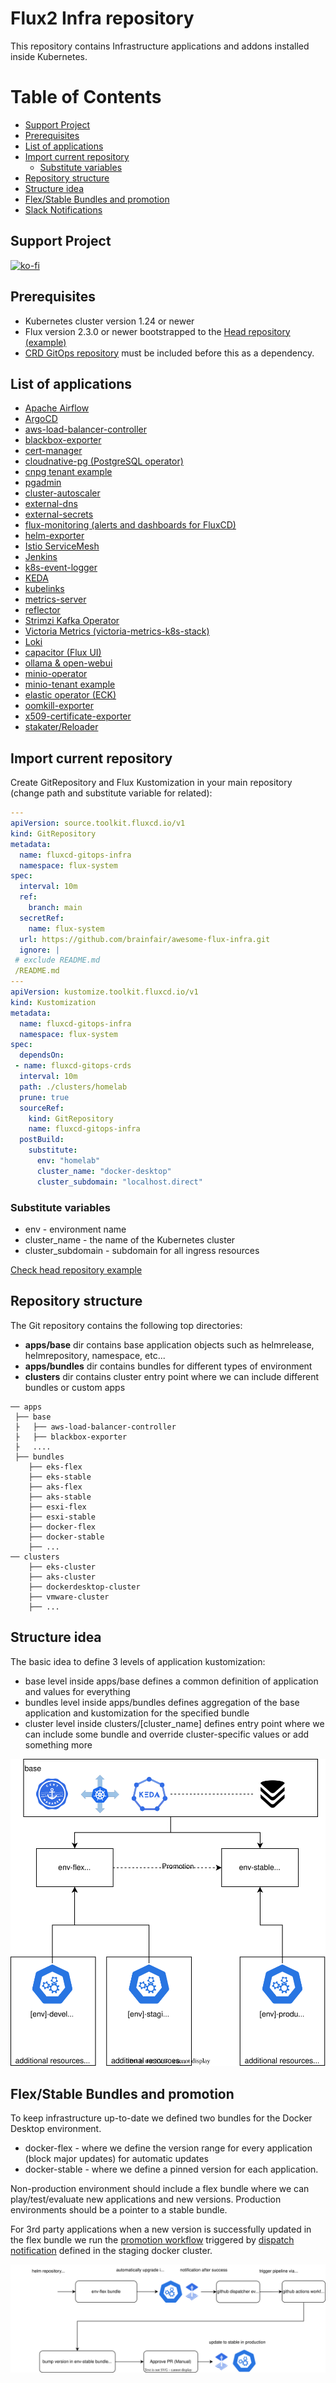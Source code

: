 # Flux2 Infra repository

This repository contains Infrastructure applications and addons installed inside Kubernetes.

# Table of Contents

- [Support Project](#support-project)
- [Prerequisites](#prerequisites)
- [List of applications](#list-of-applications)
- [Import current repository](#import-current-repository)
  - [Substitute variables](#substitute-variables)
- [Repository structure](#repository-structure)
- [Structure idea](#structure-idea)
- [Flex/Stable Bundles and promotion](#flexstable-bundles-and-promotion)
- [Slack Notifications](#slack-notifications)

## Support Project
[![ko-fi](https://ko-fi.com/img/githubbutton_sm.svg)](https://ko-fi.com/N4N011QV6F)

## Prerequisites

- Kubernetes cluster version 1.24 or newer
- Flux version 2.3.0 or newer bootstrapped to the [Head repository (example)](https://github.com/brainfair/awesome-flux-head)
- [CRD GitOps repository](https://github.com/brainfair/awesome-flux-crds) must be included before this as a dependency.

## List of applications
- [Apache Airflow](https://github.com/brainfair/awesome-flux-infra/tree/main/apps/base/airflow)
- [ArgoCD](https://github.com/brainfair/awesome-flux-infra/tree/main/apps/base/argocd)
- [aws-load-balancer-controller](https://github.com/brainfair/awesome-flux-infra/tree/main/apps/base/aws-load-balancer-controller)
- [blackbox-exporter](https://github.com/brainfair/awesome-flux-infra/tree/main/apps/base/blackbox-exporter)
- [cert-manager](https://github.com/brainfair/awesome-flux-infra/tree/main/apps/base/cert-manager)
- [cloudnative-pg (PostgreSQL operator)](https://github.com/brainfair/awesome-flux-infra/tree/main/apps/base/cloudnative-pg)
- [cnpg tenant example](https://github.com/brainfair/awesome-flux-infra/tree/main/clusters/homelab/pg-airflow)
- [pgadmin](https://github.com/brainfair/awesome-flux-infra/tree/main/apps/base/pgadmin)
- [cluster-autoscaler](https://github.com/brainfair/awesome-flux-infra/tree/main/apps/base/cluster-autoscaler)
- [external-dns](https://github.com/brainfair/awesome-flux-infra/tree/main/apps/base/external-dns)
- [external-secrets](https://github.com/brainfair/awesome-flux-infra/tree/main/apps/base/external-secrets)
- [flux-monitoring (alerts and dashboards for FluxCD)](https://github.com/brainfair/awesome-flux-infra/tree/main/apps/base/flux-monitoring)
- [helm-exporter](https://github.com/brainfair/awesome-flux-infra/tree/main/apps/base/helm-exporter)
- [Istio ServiceMesh](https://github.com/brainfair/awesome-flux-infra/tree/main/apps/base/istio)
- [Jenkins](https://github.com/brainfair/awesome-flux-infra/tree/main/apps/base/jenkins-server)
- [k8s-event-logger](https://github.com/brainfair/awesome-flux-infra/tree/main/apps/base/k8s-event-logger)
- [KEDA](https://github.com/brainfair/awesome-flux-infra/tree/main/apps/base/keda)
- [kubelinks](https://github.com/brainfair/awesome-flux-infra/tree/main/apps/base/kubelinks)
- [metrics-server](https://github.com/brainfair/awesome-flux-infra/tree/main/apps/base/metrics-server)
- [reflector](https://github.com/brainfair/awesome-flux-infra/tree/main/apps/base/reflector)
- [Strimzi Kafka Operator](https://github.com/brainfair/awesome-flux-infra/tree/main/apps/base/strimzi)
- [Victoria Metrics (victoria-metrics-k8s-stack)](https://github.com/brainfair/awesome-flux-infra/tree/main/apps/base/victoria-metrics-k8s-stack)
- [Loki](https://github.com/brainfair/awesome-flux-infra/tree/main/apps/base/loki)
- [capacitor (Flux UI)](https://github.com/brainfair/awesome-flux-infra/tree/main/apps/base/capacitor)
- [ollama & open-webui](https://github.com/brainfair/awesome-flux-infra/tree/main/apps/base/ollama)
- [minio-operator](https://github.com/brainfair/awesome-flux-infra/tree/main/apps/base/minio-operator)
- [minio-tenant example](https://github.com/brainfair/awesome-flux-infra/tree/main/clusters/homelab/minio-loki)
- [elastic operator (ECK)](https://github.com/brainfair/awesome-flux-infra/tree/main/apps/base/eck-operator)
- [oomkill-exporter](https://github.com/brainfair/awesome-flux-infra/tree/main/apps/base/oomkill-exporter)
- [x509-certificate-exporter](https://github.com/brainfair/awesome-flux-infra/tree/main/apps/base/x509-certificate-exporter)
- [stakater/Reloader](https://github.com/brainfair/awesome-flux-infra/tree/main/apps/base/reloader)

## Import current repository

Create GitRepository and Flux Kustomization in your main repository (change path and substitute variable for related):

```yaml
---
apiVersion: source.toolkit.fluxcd.io/v1
kind: GitRepository
metadata:
  name: fluxcd-gitops-infra
  namespace: flux-system
spec:
  interval: 10m
  ref:
    branch: main
  secretRef:
    name: flux-system
  url: https://github.com/brainfair/awesome-flux-infra.git
  ignore: |
 # exclude README.md
 /README.md
---
apiVersion: kustomize.toolkit.fluxcd.io/v1
kind: Kustomization
metadata:
  name: fluxcd-gitops-infra
  namespace: flux-system
spec:
  dependsOn:
 - name: fluxcd-gitops-crds
  interval: 10m
  path: ./clusters/homelab
  prune: true
  sourceRef:
    kind: GitRepository
    name: fluxcd-gitops-infra
  postBuild:
    substitute:
      env: "homelab"
      cluster_name: "docker-desktop"
      cluster_subdomain: "localhost.direct"
```

### Substitute variables

* env - environment name
* cluster_name - the name of the Kubernetes cluster
* cluster_subdomain - subdomain for all ingress resources

[Check head repository example](https://github.com/brainfair/awesome-flux-head/blob/main/clusters/homelab/01-infra.yaml)

## Repository structure

The Git repository contains the following top directories:

- **apps/base** dir contains base application objects such as helmrelease, helmrepository, namespace, etc...
- **apps/bundles** dir contains bundles for different types of environment
- **clusters** dir contains cluster entry point where we can include different bundles or custom apps

```
── apps
 ├── base
 ├   ├── aws-load-balancer-controller
 ├   ├── blackbox-exporter
 ├   ....
 ├── bundles
    ├── eks-flex
    ├── eks-stable
    ├── aks-flex
    ├── aks-stable
    ├── esxi-flex
    ├── esxi-stable
    ├── docker-flex
    ├── docker-stable
    ├── ...
── clusters
    ├── eks-cluster
    ├── aks-cluster
    ├── dockerdesktop-cluster
    ├── vmware-cluster
    ├── ...
```

## Structure idea

The basic idea to define 3 levels of application kustomization:
* base level inside apps/base defines a common definition of application and values for everything
* bundles level inside apps/bundles defines aggregation of the base application and kustomization for the specified bundle
* cluster level inside clusters/[cluster_name] defines entry point where we can include some bundle and override cluster-specific values or add something more

![Structure](flex-stable.drawio.svg)

## Flex/Stable Bundles and promotion

To keep infrastructure up-to-date we defined two bundles for the Docker Desktop environment.
* docker-flex - where we define the version range for every application (block major updates) for automatic updates
* docker-stable - where we define a pinned version for each application.

Non-production environment should include a flex bundle where we can play/test/evaluate new applications and new versions.
Production environments should be a pointer to a stable bundle.

For 3rd party applications when a new version is successfully updated in the flex bundle we run the [promotion workflow](https://github.com/brainfair/awesome-flux-infra/blob/main/.github/workflows/promotion.yml) triggered by [dispatch notification](https://github.com/brainfair/awesome-flux-infra/blob/main/clusters/homelab/flux-promotion/gh-dispatch.yaml) defined in the staging docker cluster.

![Promotion Diagram](fluxcd-promote.drawio.svg)
